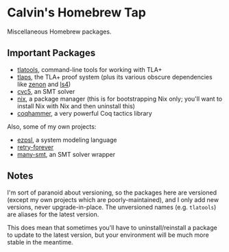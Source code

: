 # Calvin's Homebrew Tap

Miscellaneous Homebrew packages.

## Important Packages

 - [tlatools](https://lamport.azurewebsites.net/tla/tla.html), command-line
   tools for working with TLA+
 - [tlaps](https://tla.msr-inria.inria.fr/tlaps/content/Home.html), the TLA+
   proof system (plus its various obscure dependencies like
   [zenon](https://github.com/zenon-prover/zenon)
   and [ls4](https://github.com/quickbeam123/ls4))
 - [cvc5](https://cvc5.github.io/), an SMT solver
 - [nix](https://nixos.org/), a package manager (this is for bootstrapping Nix
   only; you'll want to install Nix with Nix and then uninstall this)
 - [coqhammer](https://coqhammer.github.io/), a very powerful Coq tactics
   library

Also, some of my own projects:

 - [ezpsl](https://github.com/Calvin-L/ezpsl), a system modeling language
 - [retry-forever](https://github.com/Calvin-L/retry-forever)
 - [many-smt](https://github.com/Calvin-L/many-smt), an SMT solver wrapper

## Notes

I'm sort of paranoid about versioning, so the packages here are versioned
(except my own projects which are poorly-maintained), and I only add new
versions, never upgrade-in-place.  The unversioned names (e.g. `tlatools`) are
aliases for the latest version.

This does mean that sometimes you'll have to uninstall/reinstall a package to
update to the latest version, but your environment will be much more stable in
the meantime.
